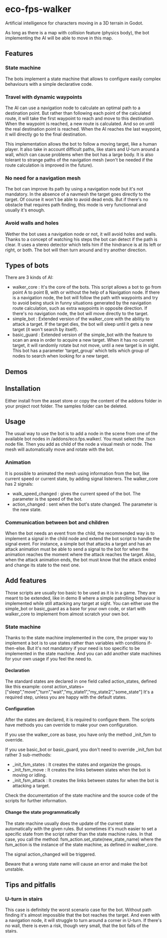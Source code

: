 # eco-fps-walker
Artificial intelligence for characters moving in a 3D terrain in Godot.

As long as there is a map with collision feature (physics body), the bot implementing the AI will be able to move in this map.

## Features
### State machine
The bots implement a state machine that allows to configure easily complex behaviours with a simple declarative code.

### Travel with dynamic waypoints
The AI can use a navigation node to calculate an optimal path to a destination point. But rather than following each point of the calculated route, it will take the first waypoint to reach and move to this destination. When the waypoint is reached, a new route is calculated. And so on until the real destination point is reached. When the AI reaches the last waypoint, it will directly go to the final destination.

This implementation allows the bot to follow a moving target, like a human player. It also take in account difficult paths, like stairs and U-turn around a wall, which can cause problems when the bot has a large body. It is also tolerant to strange paths of the navigation mesh (won't be needed if the route calculation is improved in the future).

### No need for a navigation mesh
The bot can improve its path by using a navigation node but it's not mandatory. In the absence of a navmesh the target goes directly to the target. Of course it won't be able to avoid dead ends. But if there's no obstacle that requires path finding, this mode is very functionnal and usually it's enough.

### Avoid walls and holes
Wether the bot uses a navigation node or not, it will avoid holes and walls. Thanks to a concept of watching his steps the bot can detect if the path is clear. It uses a stereo detector which tells him if the hindrance is at its left or right, or both. The bot will then turn around and try another direction.

## Types of bots
There are 3 kinds of AI:
* walker_core : It's the core of the bots. This script allows a bot to go from point A to point B, with or without the help of a Navigation node. If there is a navigation node, the bot will follow the path with waypoints and try to avoid being stuck in funny situations generated by the navigation route calculation, such as extra waypoints in opposite direction. If there's no navigation node, the bot will move directly to the target.
* simple_bot : Extended version of the walker_core with the ability to attack a target. If the target dies, the bot will sleep until it gets a new target (it won't search by itself).
* basic_guard : Extended version of the simple_bot with the feature to scan an area in order to acquire a new target. When it has no current target, it will randomly rotate but not move, until a new target is in sight. This bot has a parameter 'target_group' which tells which group of nodes to search when looking for a new target. 

## Demos

## Installation
Either install from the asset store or copy the content of the addons folder in your project root folder.
The samples folder can be deleted.

## Usage
The usual way to use the bot is to add a node in the scene from one of the available bot nodes in /addons/eco.fps.walker/. You must select the .tscn node file.
Then you add as child of the node a visual mesh or node. The mesh will automatically move and rotate with the bot.

### Animation
It is possible to animated the mesh using information from the bot, like current speed or current state, by adding signal listeners.
The walker_core has 2 signals:
* walk_speed_changed : gives the current speed of the bot. The parameter is the speed of the bot.
* action_changed : sent when the bot's state changed. The parameter is the new state.

### Communication between bot and children
When the bot needs an event from the child, the recommended way is to implement a signal in the child node and extend the bot script to handle the signal event. For instance, a simple bot that attacks a target and has an attack animation must be able to send a signal to the bot for when the animation reaches the moment where the attack reaches the target. Also, when the attack animation ends, the bot must know that the attack ended and change its state to the next one.

## Add features
Those scripts are usually too basic to be used as it is in a game. They are meant to be extended, like in demo 8 where a simple patrolling behaviour is implemented while still attacking any target at sight. You can either use the simple_bot or basic_guard as a base for your own code, or start with walker_core to implement from almost scratch your own bot.

### State machine
Thanks to the state machine implemented in the core, the proper way to implement a bot is to use states rather than variables with conditions if-then-else. But it's not mandatory if your need is too specific to be implemented in the state machine. And you can add another state machines for your own usage if you feel the need to.

#### Declaration
The standard states are declared in one field called action_states, defined like this example:
const action_states=["sleep","move","turn","wait","my_state1","my_state2","some_state"]
It's a required step, unless you are happy with the default states.

#### Configuration
After the states are declared, it is required to configure them. The scripts have methods you can override to make your own configuration.

If you use the walker_core as base, you have only the method _init_fsm to override.

If you use basic_bot or basic_guard, you don't need to override _init_fsm but rather 3 sub-methods:
* _init_fsm_states : It creates the states and organize the groups.
* _init_fsm_move : It creates the links between states when the bot is moving or idling.
* _init_fsm_attack : It creates the links between states for when the bot is attacking a target.

Check the documentation of the state machine and the source code of the scripts for further information.

#### Change the state programmatically
The state machine usually does the update of the current state automatically with the given rules. But sometimes it's much easier to set a specific state from the script rather than the state machine rules.
In that case, you call the method:
   fsm_action.set_state(new_state_name)
where the fsm_action is the instance of the state machine, as defined in walker_core.

The signal action_changed will be triggered.

Beware that a wrong state name will cause an error and make the bot unstable.

## Tips and pitfalls

### U-turn in stairs
This case is definitely the worst scenario case for the bot. Without path finding it's almost impossible that the bot reaches the target. And even with a navigation node, it will struggle to turn around a corner in U-turn. If there's no wall, there is even a risk, though very small, that the bot falls of the stairs.
